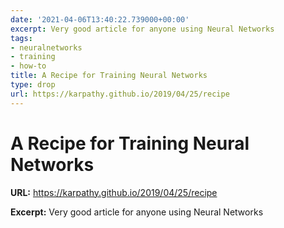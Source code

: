 ```yaml
---
date: '2021-04-06T13:40:22.739000+00:00'
excerpt: Very good article for anyone using Neural Networks
tags:
- neuralnetworks
- training
- how-to
title: A Recipe for Training Neural Networks
type: drop
url: https://karpathy.github.io/2019/04/25/recipe
---
```


# A Recipe for Training Neural Networks

**URL:** https://karpathy.github.io/2019/04/25/recipe

**Excerpt:** Very good article for anyone using Neural Networks
